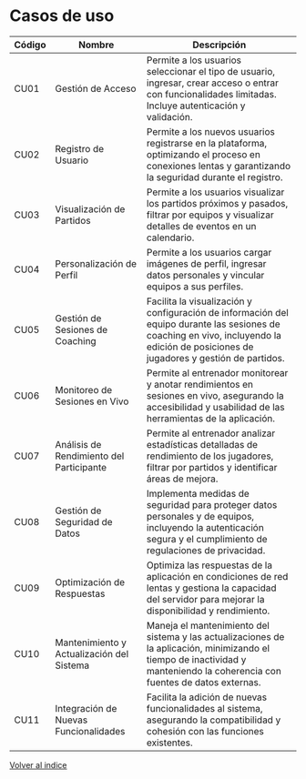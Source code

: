 # Casos de uso

| Código | Nombre                          | Descripción                                                                                                             |
|--------|---------------------------------|-------------------------------------------------------------------------------------------------------------------------|
| CU01   | Gestión de Acceso               | Permite a los usuarios seleccionar el tipo de usuario, ingresar, crear acceso o entrar con funcionalidades limitadas. Incluye autenticación y validación. |
| CU02   | Registro de Usuario             | Permite a los nuevos usuarios registrarse en la plataforma, optimizando el proceso en conexiones lentas y garantizando la seguridad durante el registro. |
| CU03   | Visualización de Partidos       | Permite a los usuarios visualizar los partidos próximos y pasados, filtrar por equipos y visualizar detalles de eventos en un calendario. |
| CU04   | Personalización de Perfil       | Permite a los usuarios cargar imágenes de perfil, ingresar datos personales y vincular equipos a sus perfiles.           |
| CU05   | Gestión de Sesiones de Coaching | Facilita la visualización y configuración de información del equipo durante las sesiones de coaching en vivo, incluyendo la edición de posiciones de jugadores y gestión de partidos. |
| CU06   | Monitoreo de Sesiones en Vivo   | Permite al entrenador monitorear y anotar rendimientos en sesiones en vivo, asegurando la accesibilidad y usabilidad de las herramientas de la aplicación. |
| CU07   | Análisis de Rendimiento del Participante | Permite al entrenador analizar estadísticas detalladas de rendimiento de los jugadores, filtrar por partidos y identificar áreas de mejora. |
| CU08   | Gestión de Seguridad de Datos   | Implementa medidas de seguridad para proteger datos personales y de equipos, incluyendo la autenticación segura y el cumplimiento de regulaciones de privacidad. |
| CU09   | Optimización de Respuestas      | Optimiza las respuestas de la aplicación en condiciones de red lentas y gestiona la capacidad del servidor para mejorar la disponibilidad y rendimiento. |
| CU10   | Mantenimiento y Actualización del Sistema | Maneja el mantenimiento del sistema y las actualizaciones de la aplicación, minimizando el tiempo de inactividad y manteniendo la coherencia con fuentes de datos externas. |
| CU11   | Integración de Nuevas Funcionalidades | Facilita la adición de nuevas funcionalidades al sistema, asegurando la compatibilidad y cohesión con las funciones existentes. |

[Volver al indice](../ADD.md)